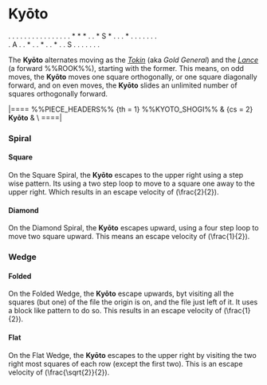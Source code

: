 # Ky&#x014D;to

<div class = "movement" data-piece = "gold_general">
. . . . .
. . . . .
. . . . .
. * * * .
. * S * .
. . * . .
. . . . .
</div>

<div class = "movement" data-piece = "lance">
. A .
. * .
. * .
. * .
. S .
. . .
. . .
</div>


The **Ky&#x014D;to** alternates moving as the
[*Tokin*](gold_general.html) (aka *Gold General*) and
the [*Lance*](lance.html) (a forward %%ROOK%%), starting with the former.
This means, on odd moves, the **Ky&#x014D;to** moves one square 
orthogonally, or one square diagonally forward, and on
even moves, the **Ky&#x014D;to** slides an unlimited number of
squares orthogonally forward.

|====
%%PIECE_HEADERS%%
  {th = 1}  %%KYOTO_SHOGI%%
& {cs = 2}  **Ky&#x014D;to**
&           \\
====|

### Spiral

#### Square

On the Square Spiral, the **Ky&#x014D;to** escapes to the upper right using
a step wise pattern. Its using a two step loop to move to a square
one away to the upper right. Which results in an escape velocity
of \(\frac{2}{2}\).

#### Diamond

On the Diamond Spiral, the **Ky&#x014D;to** escapes upward, using a four
step loop to move two square upward. This means an escape velocity 
of \(\frac{1}{2}\).

### Wedge

#### Folded

On the Folded Wedge, the **Ky&#x014D;to** escape upwards, byt visiting
all the squares (but one) of the file the origin is on, and
the file just left of it. It uses a block like pattern to do so.
This results in an escape velocity of \(\frac{1}{2}\).

#### Flat

On the Flat Wedge, the **Ky&#x014D;to** escapes to the upper right
by visiting the two right most squares of each row (except
the first two). This is an escape velocity of \(\frac{\sqrt{2}}{2}\).
